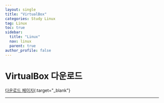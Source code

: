```yaml
---
layout: single
title: "VirtualBox"
categories: Study Linux
tag: Linux
toc: true
sidebar:
  title: "Linux"
  nav: linux
  parent: true
author_profile: false
---
```


# VirtualBox 다운로드
[다운로드 페이지](https://www.oracle.com/kr/virtualization/virtualbox/){:target="_blank"}


---